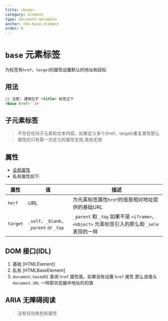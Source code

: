 ```yaml
---
title: <base>
category: element
type: document-metadata
anchor: the-base-element
order: 6
---
```


# `base` 元素标签

为标签有`href`、`target`的属性设置默认的地址和目标

## 用法

```html
// 注意: 通常位于 <title> 标签之下
<base href=''/>
```

## 子元素标签

> 不存在任何子元素和文本内容，如果定义多个(href、target)重复属性那么属性的只有第一次定义的属性生效,其他无效

## 属性

* [全局属性](/front-end/HTML/attribute#anchor-全局属性)
* 私有属性如下:

| 属性 | 值 | 描述 |
| --- | --- | --- |
| `herf` | URL | 为元素标签属性`href`的值是相对地址提供的基础URL |
| `target` | `_self`、`_blank`、`_parent` or `_top` | `_parent` 和 `_top` 如果不是 `<iframe>`、`<object>` 元素标签引入的那么和 `_sele` 表现的一样 |


## DOM 接口(IDL)

1. 基础 [HTMLElement]
1. 私有 [HTMLBaseElement]
1. `document.baseURI` 查询 `href` 属性值，如果没有设置 `href` 属性 那么该值与 `document.URL` 一样即浏览器中地址栏的值

## ARIA 无障碍阅读

>没有任何角色和属性
